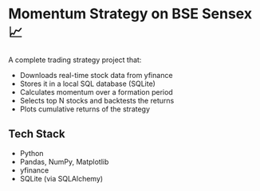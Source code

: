 # Momentum Strategy on BSE Sensex 📈

A complete trading strategy project that:
- Downloads real-time stock data from yfinance
- Stores it in a local SQL database (SQLite)
- Calculates momentum over a formation period
- Selects top N stocks and backtests the returns
- Plots cumulative returns of the strategy

## Tech Stack
- Python
- Pandas, NumPy, Matplotlib
- yfinance
- SQLite (via SQLAlchemy)
